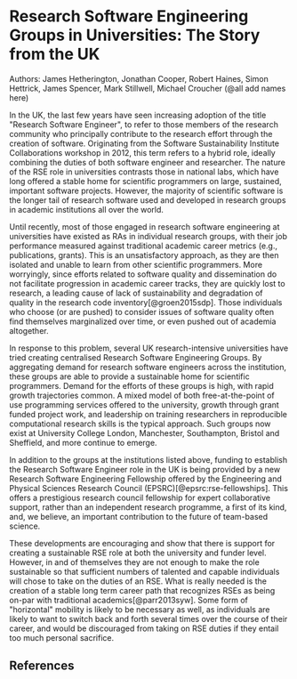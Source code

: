 Research Software Engineering Groups in Universities: The Story from the UK
===========================================================================

Authors: James Hetherington, Jonathan Cooper, Robert Haines, Simon Hettrick, 
James Spencer, Mark Stillwell, Michael Croucher (@all add names here)

In the UK, the last few years have seen increasing adoption of the title
"Research Software Engineer", to refer to those members of the research
community who principally contribute to the research effort through the
creation of software. Originating from the Software Sustainability Institute
Collaborations workshop in 2012, this term refers to a hybrid role, ideally
combining the duties of both software engineer and researcher. The nature of
the RSE role in universities contrasts those in national labs, which have long
offered a stable home for scientific programmers on large, sustained, important
software projects. However, the majority of scientific software is the longer
tail of research software used and developed in research groups in academic
institutions all over the world. 

Until recently, most of those engaged in research software engineering at
universities have existed as RAs in individual research groups, with their job
performance measured against traditional academic career metrics (e.g.,
publications, grants). This is an unsatisfactory approach, as they are then
isolated and unable to learn from other scientific programmers. More
worryingly, since efforts related to software quality and dissemination do not
facilitate progression in academic career tracks, they are quickly lost to
research, a leading cause of lack of sustainability and degradation of quality
in the research code inventory[@groen2015sdp]. Those individuals who choose (or
are pushed) to consider issues of software quality often find themselves
marginalized over time, or even pushed out of academia altogether.

In response to this problem, several UK research-intensive universities have
tried creating centralised Research Software Engineering Groups. By aggregating
demand for research software engineers across the institution, these groups are
able to provide a sustainable home for scientific programmers. Demand for the
efforts of these groups is high, with rapid growth trajectories common. A mixed
model of both free-at-the-point of use programming services offered to the
university, growth through grant funded project work, and leadership on
training researchers in reproducible computational research skills is the
typical approach. Such groups now exist at University College London,
Manchester, Southampton, Bristol and Sheffield, and more continue to emerge.

In addition to the groups at the institutions listed above, funding to
establish the Research Software Engineer role in the UK is being provided by
a new Research Software Engineering Fellowship offered by the Engineering and
Physical Sciences Research Council (EPSRC)[@epsrc:rse-fellowships]. This offers
a prestigious research council fellowship for expert collaborative support,
rather than an independent research programme, a first of its kind, and, we
believe, an important contribution to the future of team-based science. 

These developments are encouraging and show that there is support for creating
a sustainable RSE role at both the university and funder level. However, in and
of themselves they are not enough to make the role sustainable so that
sufficient numbers of talented and capable individuals will chose to take on
the duties of an RSE. What is really needed is the creation of a stable long
term career path that recognizes RSEs as being on-par with traditional
academics[@parr2013syw]. Some form of "horizontal" mobility is likely to be
necessary as well, as individuals are likely to want to switch back and forth
several times over the course of their career, and would be discouraged from
taking on RSE duties if they entail too much personal sacrifice.

## References
